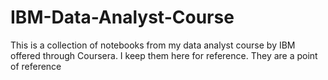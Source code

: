 # IBM-Data-Analyst-Course
This is a collection of notebooks from my data analyst course by IBM offered through Coursera. I keep them here for reference.
They are a point of reference
